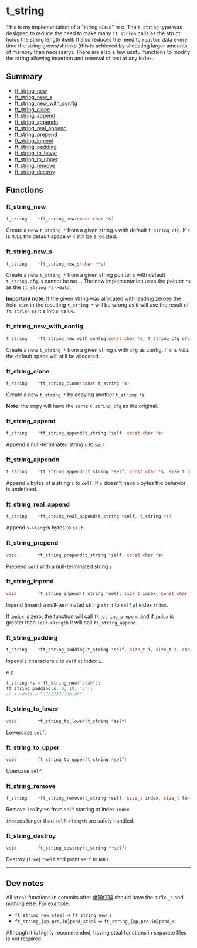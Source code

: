 # t_string

This is my implementation of a "string class" in c. The `t_string` type was designed to reduce the need to make many `ft_strlen` calls as the struct holds the string length itself. It also reduces the need to `realloc` data every time the string grows/shrinks (this is achieved by allocating larger amounts of memory than necessary). There are also a few useful functions to modify the string allowing insertion and removal of text at any index.

## Summary

- [ft_string_new](#ft_string_new)
- [ft_string_new_s](#ft_string_new_s)
- [ft_string_new_with_config](#ft_string_new_with_config)
- [ft_string_clone](#ft_string_clone)
- [ft_string_append](#ft_string_append)
- [ft_string_appendn](#ft_string_appendn)
- [ft_string_real_append](#ft_string_real_append)
- [ft_string_prepend](#ft_string_prepend)
- [ft_string_inpend](#ft_string_inpend)
- [ft_string_padding](#ft_string_padding)
- [ft_string_to_lower](#ft_string_to_lower)
- [ft_string_to_upper](#ft_string_to_upper)
- [ft_string_remove](#ft_string_remove)
- [ft_string_destroy](#ft_string_destroy)

## Functions

### ft_string_new
```c
t_string	*ft_string_new(const char *s)
```
Create a new `t_string *` from a given string `s` with default `t_string_cfg`. If `s` is `NULL` the default space will still be allocated.

### ft_string_new_s
```c
t_string	*ft_string_new_s(char **s)
```
Create a new `t_string *` from a given string pointer `s` with default `t_string_cfg`. `s` cannot be `NULL`. The new implementation uses the pointer `*s` as the `(t_string *)->data`.

**Important note**: If the given string was allocated with leading zeroes the field `size` in the resulting `t_string *` will be wrong as it will use the result of `ft_strlen` as it's initial value.

### ft_string_new_with_config
```c
t_string	*ft_string_new_with_config(const char *s, t_string_cfg cfg)
```
Create a new `t_string *` from a given string `s` with `cfg` as config. If `s` is `NULL` the default space will still be allocated.

### ft_string_clone
```c
t_string	*ft_string_clone(const t_string *s)
```
Create a new `t_string *` by copying another `t_string *s`.

**Note**: the copy will have the same `t_string_cfg` as the original.

### ft_string_append
```c
t_string	*ft_string_append(t_string *self, const char *s)
```
Append a null-terminated string `s` to `self`.

### ft_string_appendn
```c
t_string	*ft_string_appendn(t_string *self, const char *s, size_t n)
```
Append `n` bytes of a string `s` to `self`. If `s` doesn't have `n` bytes the behavior is undefined.

### ft_string_real_append
```c
t_string	*ft_string_real_append(t_string *self, t_string *s)
```
Append `s->length` bytes to `self`.

### ft_string_prepend
```c
void		ft_string_prepend(t_string *self, const char *s)
```
Prepend `self` with a null-terminated string `s`.

### ft_string_inpend
```c
void		ft_string_inpend(t_string *self, size_t index, const char *str)
```
Inpend (insert) a null-terminated string `str` into `self` at index `index`.

If `index` is zero, the function will call `ft_string_prepend` and if `index` is greater than `self->length` it will call `ft_string_append`.

### ft_string_padding
```c
t_string	*ft_string_padding(t_string *self, size_t i, size_t s, char c)
```
Inpend `s` characters `c` to `self` at index `i`.

e.g.

```c
t_string *s = ft_string_new("blah");
ft_string_padding(s, 0, 10, 'J');
// s->data = "JJJJJJJJJJblah"
```

### ft_string_to_lower
```c
void		ft_string_to_lower(t_string *self)
```
Lowercase `self`.

### ft_string_to_upper
```c
void		ft_string_to_upper(t_string *self)
```
Upercase `self`.

### ft_string_remove
```c
t_string	*ft_string_remove(t_string *self, size_t index, size_t len)
```
Remove `len` bytes from `self` starting at index `index`.

`index`es longer than `self->length` are safely handled.

### ft_string_destroy
```c
void		ft_string_destroy(t_string **self)
```
Destroy (`free`) `*self` and point `self` to `NULL`.

----

## Dev notes

All `steal` functions in commits after [df19f714](https://gitlab.com/raggesilver-42/libft/commit/df19f7141d6fde1e0ffcffb0bf8a49881741f911) should have the sufix `_s` and nothing else. For example:

- `ft_string_new_steal` -> `ft_string_new_s`
- `ft_string_{ap,pre,in}pend_steal` -> `ft_string_{ap,pre,in}pend_s`

Although it is highly recommended, having steal functions in separate files is not required.
